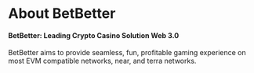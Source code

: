 # About BetBetter

#### **BetBetter: Leading Crypto Casino Solution Web 3.0**

BetBetter aims to provide seamless, fun, profitable gaming experience on most EVM compatible networks, near, and terra networks.&#x20;




